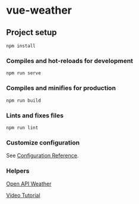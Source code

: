 # vue-weather

## Project setup
```
npm install
```

### Compiles and hot-reloads for development
```
npm run serve
```

### Compiles and minifies for production
```
npm run build
```

### Lints and fixes files
```
npm run lint
```

### Customize configuration
See [Configuration Reference](https://cli.vuejs.org/config/).

### Helpers
[Open API Weather](https://openweathermap.org/api)

[Vídeo Tutorial](https://www.youtube.com/watch?v=JLc-hWsPTY&list=PLZ-pCMk-R_NqTUWvz7JGxaZZiq6epeHd1&index=7)